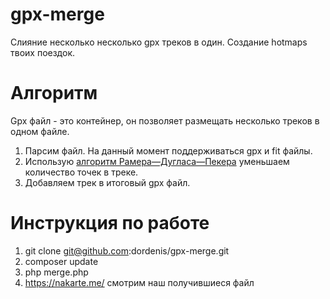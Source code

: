 # gpx-merge
Слияние несколько несколько gpx треков в один. Создание hotmaps твоих поездок.


# Алгоритм
Gpx файл - это контейнер, он позволяет размещать несколько треков в одном файле.

1. Парсим файл. На данный момент поддерживаться gpx и fit файлы.
2. Использую [алгоритм Рамера—Дугласа—Пекера](https://ru.wikipedia.org/wiki/%D0%90%D0%BB%D0%B3%D0%BE%D1%80%D0%B8%D1%82%D0%BC_%D0%A0%D0%B0%D0%BC%D0%B5%D1%80%D0%B0_%E2%80%94_%D0%94%D1%83%D0%B3%D0%BB%D0%B0%D1%81%D0%B0_%E2%80%94_%D0%9F%D0%B5%D0%BA%D0%B5%D1%80%D0%B0) уменьшаем количество точек в треке.
3. Добавляем трек в итоговый gpx файл.

# Инструкция по работе
1. git clone git@github.com:dordenis/gpx-merge.git
2. composer update
3. php merge.php
4. https://nakarte.me/ смотрим наш получившиеся файл
